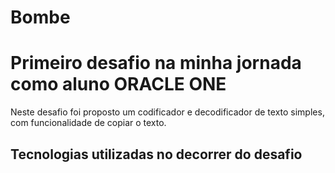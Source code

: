 # Bombe
<h1> Primeiro desafio na minha jornada como aluno ORACLE ONE </h1>

<p>Neste desafio foi proposto um codificador e decodificador de texto simples, com funcionalidade de copiar o texto.</p>

<h2> Tecnologias utilizadas no decorrer do desafio </h2>